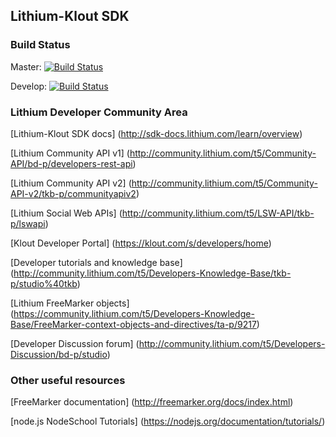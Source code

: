 ## Lithium-Klout SDK
### Build Status
Master: [![Build Status][travis-image]][travis-url]

Develop: [![Build Status][travis-dev-image]][travis-dev-url]

### Lithium Developer Community Area

[Lithium-Klout SDK docs] (http://sdk-docs.lithium.com/learn/overview)

[Lithium Community API v1] (http://community.lithium.com/t5/Community-API/bd-p/developers-rest-api)

[Lithium Community API v2] (http://community.lithium.com/t5/Community-API-v2/tkb-p/communityapiv2)

[Lithium Social Web APIs] (http://community.lithium.com/t5/LSW-API/tkb-p/lswapi)

[Klout Developer Portal] (https://klout.com/s/developers/home)

[Developer tutorials and knowledge base] (http://community.lithium.com/t5/Developers-Knowledge-Base/tkb-p/studio%40tkb)

[Lithium FreeMarker objects] (https://community.lithium.com/t5/Developers-Knowledge-Base/FreeMarker-context-objects-and-directives/ta-p/9217)

[Developer Discussion forum] (http://community.lithium.com/t5/Developers-Discussion/bd-p/studio)

### Other useful resources
[FreeMarker documentation] (http://freemarker.org/docs/index.html)

[node.js NodeSchool Tutorials] (https://nodejs.org/documentation/tutorials/)

[travis-url]: https://travis-ci.org/lithiumtech/lithium-sdk
[travis-image]: https://travis-ci.org/lithiumtech/lithium-sdk.svg?branch=master
[travis-dev-url]: https://travis-ci.org/lithiumtech/lithium-sdk/branches
[travis-dev-image]: https://travis-ci.org/lithiumtech/lithium-sdk.svg?branch=develop
